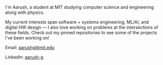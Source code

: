 I'm Aarush, a student at MIT studying computer science and engineering along with physics. 

My current interests span software + systems engineering, ML/AI, and digital HW design — I also love working on problems at the intersections of these fields. Check out my pinned repositories to see some of the projects I've been working on!

Email: [aarushg@mit.edu](mailto:aarushg@mit.edu)

LinkedIn: [aarush-g](https://linkedin.com/in/aarush-g)

<!--
**ag2718/ag2718** is a ✨ _special_ ✨ repository because its `README.md` (this file) appears on your GitHub profile.

Here are some ideas to get you started:

- 🔭 I’m currently working on ...
- 🌱 I’m currently learning ...
- 👯 I’m looking to collaborate on ...
- 🤔 I’m looking for help with ...
- 💬 Ask me about ...
- 📫 How to reach me: ...
- 😄 Pronouns: ...
- ⚡ Fun fact: ...
-->
